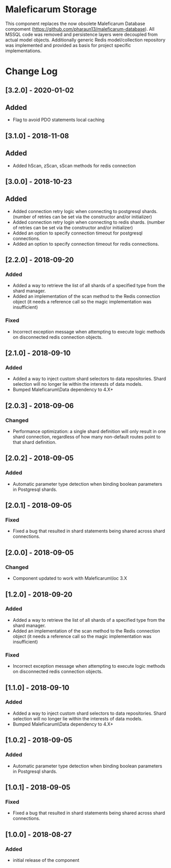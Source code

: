 # Maleficarum Storage

This component replaces the now obsolete Maleficarum Database compoment (https://github.com/pharaun13/maleficarum-database). All MSSQL code was removed and persistence layers were decoupled from actual model objects. Additionally generic Redis model/collection repository was implemented and provided as basis for project specific implementations.

# Change Log
## [3.2.0] - 2020-01-02
## Added
- Flag to avoid PDO statements local caching

## [3.1.0] - 2018-11-08
## Added
- Added hScan, zScan, sScan methods for redis connection

## [3.0.0] - 2018-10-23
## Added
- Added connection retry logic when connecting to postgresql shards. (number of retries can be set via the constructor and/or initializer)
- Added connection retry login when connecting to redis shards. (number of retries can be set via the constructor and/or initializer)
- Added an option to specify connection timeout for postgresql connections.
- Added an option to specify connection timeout for redis connections.

## [2.2.0] - 2018-09-20
### Added
- Added a way to retrieve the list of all shards of a specified type from the shard manager.
- Added an implementation of the scan method to the Redis connection object (it needs a reference call so the magic implementation was insufficient)
### Fixed
- Incorrect exception message when attempting to execute logic methods on disconnected redis connection objects.

## [2.1.0] - 2018-09-10
### Added
- Added a way to inject custom shard selectors to data repositories. Shard selection will no longer lie within the interests of data models.
- Bumped Maleficarum\Data dependency to 4.X+

## [2.0.3] - 2018-09-06
### Changed
- Performance optimization: a single shard definition will only result in one shard connection, regardless of how many non-default routes point to that shard definition.

## [2.0.2] - 2018-09-05
### Added
- Automatic parameter type detection when binding boolean parameters in Postgresql shards.

## [2.0.1] - 2018-09-05
### Fixed
- Fixed a bug that resulted in shard statements being shared across shard connections. 

## [2.0.0] - 2018-09-05
### Changed
- Component updated to work with Maleficarum\Ioc 3.X

## [1.2.0] - 2018-09-20
### Added
- Added a way to retrieve the list of all shards of a specified type from the shard manager.
- Added an implementation of the scan method to the Redis connection object (it needs a reference call so the magic implementation was insufficient)
### Fixed
- Incorrect exception message when attempting to execute logic methods on disconnected redis connection objects.

## [1.1.0] - 2018-09-10
### Added
- Added a way to inject custom shard selectors to data repositories. Shard selection will no longer lie within the interests of data models.
- Bumped Maleficarum\Data dependency to 4.X+

## [1.0.2] - 2018-09-05
### Added
- Automatic parameter type detection when binding boolean parameters in Postgresql shards.

## [1.0.1] - 2018-09-05
### Fixed
- Fixed a bug that resulted in shard statements being shared across shard connections.

## [1.0.0] - 2018-08-27
### Added
- initial release of the component